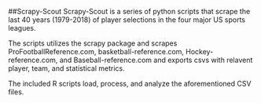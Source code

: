 ##Scrapy-Scout
Scrapy-Scout is a series of python scripts that scrape the last 40 years (1979-2018) of player selections in the four major US sports leagues.

The scripts utilizes the scrapy package and scrapes ProFootballReference.com, basketball-reference.com, Hockey-reference.com, and Baseball-reference.com and exports csvs with relavent player, team, and statistical metrics.

The included R scripts load, process, and analyze the aforementioned CSV files. 